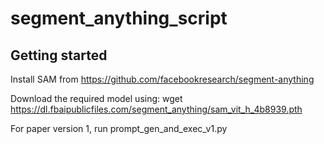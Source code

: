 # segment_anything_script



## Getting started

Install SAM from https://github.com/facebookresearch/segment-anything

Download the required model using: wget https://dl.fbaipublicfiles.com/segment_anything/sam_vit_h_4b8939.pth

For paper version 1, run prompt_gen_and_exec_v1.py
